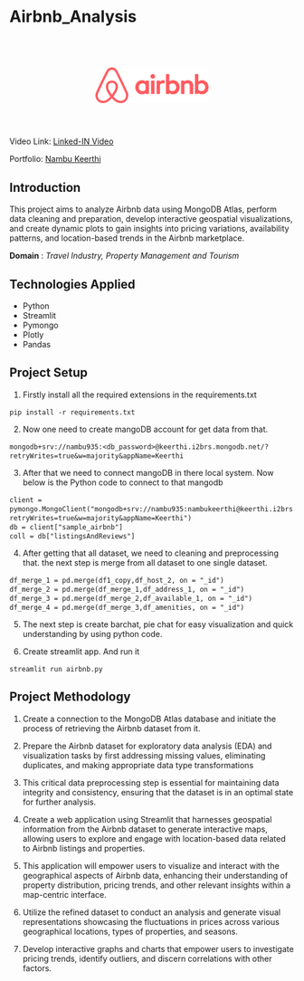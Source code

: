 <h1> Airbnb_Analysis</h1>


<h1 align="center">
  <br>
  <a href=""><img src="airbnbdata/Airbnblogo.png" alt="Airbnb Analysis" width="200"></a>
  <br>
 
  <br>
</h1>


<p align="center">
  <a href="#Introduction"></a>
  <a href="#Technologies Applied"></a>  
</p>

Video Link: [Linked-IN Video](https://www.linkedin.com/posts/keerthi-r-9b8839283_project-name-airbnb-analysis-project-website-activity-7296602704175321088-TPVE?utm_source=share&utm_medium=member_desktop&rcm=ACoAAEUARVwBltI0ri4ApeK7YzcbHxGViaHfWEM)

Portfolio: [Nambu Keerthi](https://portfolio-b5zieg8xn5nhwau5b4bhp8.streamlit.app/)

## Introduction 
This project aims to analyze Airbnb data using MongoDB Atlas, perform data cleaning and preparation, develop interactive geospatial visualizations, and create dynamic plots to gain insights into pricing variations, availability patterns, and location-based trends in the Airbnb marketplace.

**Domain** : *Travel Industry, Property Management and Tourism*

## Technologies Applied
* Python
* Streamlit 
* Pymongo 
* Plotly
* Pandas


## Project Setup
1. Firstly install all the required extensions in the requirements.txt
```
pip install -r requirements.txt
```

2. Now one need to create mangoDB account for get data from that.
```
mongodb+srv://nambu935:<db_password>@keerthi.i2brs.mongodb.net/?retryWrites=true&w=majority&appName=Keerthi
```

3. After that we need to connect mangoDB in there local system. Now below is the Python code to connect to that mangodb
```
client = pymongo.MongoClient("mongodb+srv://nambu935:nambukeerthi@keerthi.i2brs.mongodb.net/?retryWrites=true&w=majority&appName=Keerthi")
db = client["sample_airbnb"]
coll = db["listingsAndReviews"]

```
4. After getting that all dataset, we need to cleaning and preprocessing that. the next step is merge from all dataset to one single dataset.  
```
df_merge_1 = pd.merge(df1_copy,df_host_2, on = "_id")
df_merge_2 = pd.merge(df_merge_1,df_address_1, on = "_id")
df_merge_3 = pd.merge(df_merge_2,df_available_1, on = "_id")
df_merge_4 = pd.merge(df_merge_3,df_amenities, on = "_id")
```
5. The next step is create barchat, pie chat for easy visualization and quick understanding by using python code.

 
6. Create streamlit app. And run it 
```
streamlit run airbnb.py
```

   
## Project Methodology

1. Create a connection to the MongoDB Atlas database and initiate the process of retrieving the Airbnb dataset from it.

2. Prepare the Airbnb dataset for exploratory data analysis (EDA) and visualization tasks by first addressing missing values, eliminating duplicates, and making appropriate data type transformations

3. This critical data preprocessing step is essential for maintaining data integrity and consistency, ensuring that the dataset is in an optimal state for further analysis.

4. Create a web application using Streamlit that harnesses geospatial information from the Airbnb dataset to generate interactive maps, allowing users to explore and engage with location-based data related to Airbnb listings and properties.

5. This application will empower users to visualize and interact with the geographical aspects of Airbnb data, enhancing their understanding of property distribution, pricing trends, and other relevant insights within a map-centric interface.

6. Utilize the refined dataset to conduct an analysis and generate visual representations showcasing the fluctuations in prices across various geographical locations, types of properties, and seasons.

7. Develop interactive graphs and charts that empower users to investigate pricing trends, identify outliers, and discern correlations with other factors.

   
